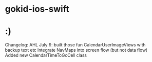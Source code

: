 # gokid-ios-swift
# :)

Changelog: 
AHL July 9:
built those fun CalendarUserImageViews with backup text etc
Integrate NavMaps into screen flow (but not data flow)
Added new CalendarTimeToGoCell class
